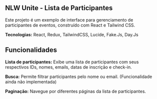 ## NLW Unite - Lista de Participantes
Este projeto é um exemplo de interface para gerenciamento de participantes de eventos, construído com React e Tailwind CSS.

**Tecnologias:** React, Redux, TailwindCSS, Lucide, Fake.Js, Day.Js

## Funcionalidades
**Lista de participantes:** Exibe uma lista de participantes com seus respectivos IDs, nomes, emails, datas de inscrição e check-in.

**Busca:** Permite filtrar participantes pelo nome ou email. (Funcionalidade ainda não implementada)

**Paginação:** Navegue por diferentes páginas da lista de participantes.
